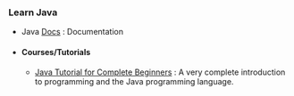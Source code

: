 ### Learn Java

- Java [Docs](https://docs.oracle.com/en/java/) : Documentation

- #### Courses/Tutorials
  - [Java Tutorial for Complete Beginners](udemy.com/java-tutorial) : A very complete introduction to programming and the Java programming language.
